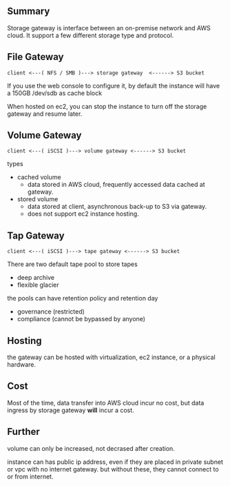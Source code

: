## Summary

Storage gateway is interface between an on-premise network and AWS cloud. It support a few different storage type and protocol.

## File Gateway

```
client <---( NFS / SMB )---> storage gateway  <------> S3 bucket
```

If you use the web console to configure it, by default the instance will have a 150GB /dev/sdb as cache block

When hosted on ec2, you can stop the instance to turn off the storage gateway and resume later.

## Volume Gateway

```
client <---( iSCSI )---> volume gateway <------> S3 bucket
```

types
- cached volume
  - data stored in AWS cloud, frequently accessed data cached at gateway.
- stored volume
  - data stored at client, asynchronous back-up to S3 via gateway.
  - does not support ec2 instance hosting.

## Tap Gateway

```
client <---( iSCSI )---> tape gateway <------> S3 bucket
```

There are two default tape pool to store tapes
- deep archive
- flexible glacier

the pools can have retention policy and retention day
- governance (restricted)
- compliance (cannot be bypassed by anyone)

## Hosting

the gateway can be hosted with virtualization, ec2 instance, or a physical hardware.

## Cost

Most of the time, data transfer into AWS cloud incur no cost, but data ingress by storage gateway **will** incur a cost.

## Further

volume can only be increased, not decrased after creation.

instance can has public ip address, even if they are placed in private subnet or vpc with no internet gateway. but without these, they cannot connect to or from internet.
